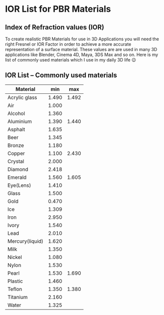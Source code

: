 # IOR List for PBR Materials
## Index of Refraction values (IOR)

To create realistic PBR Materials for use in 3D Applications you will need the right Fresnel or IOR Factor in order to achieve a more accurate representation of a surface material. These values are  are used in many 3D applications like Blender, Cinema 4D, Maya, 3DS Max and so on.
Here is my list of commonly used materials which I use in my daily 3D life 😉

## IOR List – Commonly used materials

|Material|min|max|
|----|----|----|
|Acrylic glass|1.490|1.492|
|Air|1.000| |
|Alcohol|1.360| |
|Aluminium|1.390|1.440|
|Asphalt|1.635| |
|Beer|1.345| |
|Bronze|1.180| |
|Copper|1.100|2.430|
|Crystal|2.000| |
|Diamond|2.418| |
|Emerald|1.560|1.605|
|Eye(Lens)|1.410| |
|Glass|1.500| |
|Gold|0.470| |
|Ice|1.309| |
|Iron|2.950| |
|Ivory|1.540| |
|Lead|2.010| |
|Mercury(liquid)|1.620| |
|Milk|1.350| |
|Nickel|1.080| |
|Nylon|1.530| |
|Pearl|1.530|1.690|
|Plastic|1.460| |
|Teflon|1.350|1.380|
|Titanium|2.160| |
|Water|1.325| |